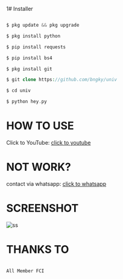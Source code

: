 1# Installer

```php

$ pkg update && pkg upgrade

$ pkg install python

$ pip install requests

$ pip install bs4

$ pkg install git

$ git clone https://github.com/bngky/univ

$ cd univ

$ python hey.py

```

# HOW TO USE

Click to YouTube: <a href="https://youtube.com/channel/UCwWSZfAZcKGDormoZ5Y0Yhg/" target="_blank">click to youtube</a>

# NOT WORK?

contact via whatsapp: <a href="https://wa.me/6282249945247/" target="_blank">click to whatsapp</a>

# SCREENSHOT

![ss](https://github.com/bngky/univ/blob/main/Screenshot_2021_0531_083106.jpg)

# THANKS TO

```

All Member FCI

```
